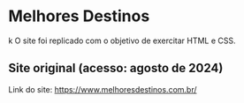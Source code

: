 # Melhores Destinos
k
O site foi replicado com o objetivo de exercitar HTML e CSS.

## Site original (acesso: agosto de 2024)

Link do site: https://www.melhoresdestinos.com.br/